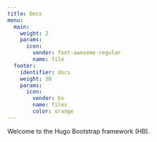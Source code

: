```yaml
---
title: Docs
menu:
  main:
    weight: 2
    params:
      icon: 
        vendor: font-awesome-regular
        name: file
  footer:
    identifier: docs
    weight: 30
    params:
      icon: 
        vendor: bs
        name: files
        color: orange
---
```


Welcome to the Hugo Bootstrap framework (HB).
